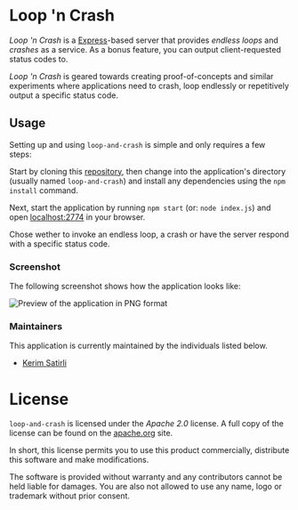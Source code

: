 # Loop 'n Crash

_Loop 'n Crash_ is a [Express](http://expressjs.com/)-based server that provides _endless loops_ and _crashes_ as a service. As a bonus feature, you can output client-requested status codes to.

_Loop 'n Crash_ is geared towards creating proof-of-concepts and similar experiments where applications need to crash, loop endlessly or repetitively output a specific status code.

## Usage

Setting up and using `loop-and-crash` is simple and only requires a few steps:

Start by cloning this [repository](https://bitbucket.org/cultivatedops/loop-and-crash), then change into the application's directory (usually named  `loop-and-crash`) and install any dependencies using the `npm install` command.

Next, start the application by running `npm start` (or: `node index.js`) and open [localhost:2774](http://localhost:2774/) in your browser.

Chose wether to invoke an endless loop, a crash or have the server respond with a specific status code.

### Screenshot

The following screenshot shows how the application looks like:

![Preview of the application in PNG format](http://cultivatedops-static.s3.amazonaws.com/loop-and-crash/demo-scale-50.png)

### Maintainers

This application is currently maintained by the individuals listed below.

* [Kerim Satirli](mailto:kerim@cultivatedops.com)

# License

`loop-and-crash` is licensed under the _Apache 2.0_ license. A full copy of the license can be found on the [apache.org](http://www.apache.org/licenses/LICENSE-2.0) site.

In short, this license permits you to use this product commercially, distribute this software and make modifications.

The software is provided without warranty and any contributors cannot be held liable for damages. You are also not allowed to use any name, logo or trademark without prior consent.
